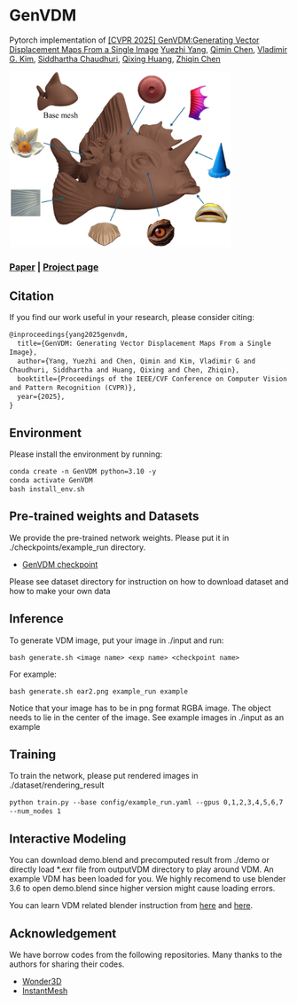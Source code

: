# GenVDM
Pytorch implementation of [[CVPR 2025] GenVDM:Generating Vector Displacement Maps From a Single Image](www.google.com)  [Yuezhi Yang](https://yyuezhi.github.io/), [Qimin Chen](https://qiminchen.github.io/), [Vladimir G. Kim](http://www.vovakim.com/), [Siddhartha Chaudhuri](https://www.cse.iitb.ac.in/~sidch/), [Qixing Huang](https://www.cs.utexas.edu/~huangqx/), [Zhiqin Chen](https://czq142857.github.io/)

<img src="asset/Teaser.png" style="width:400px;" />

### [Paper](https://www.arxiv.org/abs/2503.00605)  |  [Project page](https://yyuezhi.github.io/GenVDM/)

## Citation
If you find our work useful in your research, please consider citing:
```
@inproceedings{yang2025genvdm,
  title={GenVDM: Generating Vector Displacement Maps From a Single Image},
  author={Yang, Yuezhi and Chen, Qimin and Kim, Vladimir G and Chaudhuri, Siddhartha and Huang, Qixing and Chen, Zhiqin},
  booktitle={Proceedings of the IEEE/CVF Conference on Computer Vision and Pattern Recognition (CVPR)},
  year={2025},
}
```


## Environment
Please install the environment by running:
```
conda create -n GenVDM python=3.10 -y
conda activate GenVDM
bash install_env.sh
```

## Pre-trained weights and Datasets
We provide the pre-trained network weights. Please put it in ./checkpoints/example_run directory.

- [GenVDM checkpoint](https://huggingface.co/datasets/yzyang/VDM_Dataset)

Please see dataset directory for instruction on how to download dataset and how to make your own data

## Inference
To generate VDM image, put your image in ./input and run:
```
bash generate.sh <image name> <exp name> <checkpoint name>
```

For example:
```
bash generate.sh ear2.png example_run example
```
Notice that your image has to be in png format RGBA image. The object needs to lie in the center of the image. See example images in ./input as an example

## Training
To train the network, please put rendered images in ./dataset/rendering_result
```
python train.py --base config/example_run.yaml --gpus 0,1,2,3,4,5,6,7 --num_nodes 1
```

## Interactive Modeling
You can download demo.blend and precomputed result from ./demo or directly load *.exr file from outputVDM directory to play around VDM. An example VDM has been loaded for you. We highly recomend to use blender 3.6 to open demo.blend since higher version might cause loading errors.

You can learn VDM related blender instruction from [here](https://docs.blender.org/manual/en/3.5/sculpt_paint/sculpting/tools/draw.html#vdm-displacement) and [here](https://www.blender.org/download/releases/3-5/).

## Acknowledgement
We have borrow codes from the following repositories. Many thanks to the authors for sharing their codes.
- [Wonder3D](https://github.com/xxlong0/Wonder3D)
- [InstantMesh](https://github.com/TencentARC/InstantMesh)
